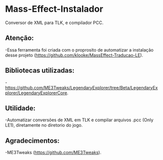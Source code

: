 # Mass-Effect-Instalador
Conversor de XML para TLK, e compilador PCC.

## Atenção:
-Essa ferramenta foi criada com o proprosito de automatizar a instalação desse projeto (https://github.com/klooke/MassEffect-Traducao-LE).

## Bibliotecas utilizadas:
-https://github.com/ME3Tweaks/LegendaryExplorer/tree/Beta/LegendaryExplorer/LegendaryExplorerCore.

## Utilidade:
-Automatizar conversões de XML em TLK e compilar arquivos .pcc (Only LE1), diretamente no diretorio do jogo.

## Agradecimentos:
-ME3Tweaks (https://github.com/ME3Tweaks).
